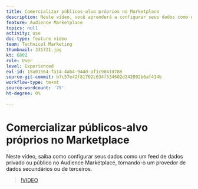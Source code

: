```yaml
---
title: Comercializar públicos-alvo próprios no Marketplace
description: Neste vídeo, você aprenderá a configurar seus dados como um feed de dados privado ou público no Audience Marketplace, tornando-o um provedor de dados de terceiros.
feature: Audience Marketplace
topics: null
activity: use
doc-type: feature video
team: Technical Marketing
thumbnail: 331721.jpg
kt: 6802
role: User
level: Experienced
exl-id: 15a01564-fa14-4ab4-944d-af1c9041d788
source-git-commit: b7c57e42f81762c634f534602d242092b6af414b
workflow-type: tm+mt
source-wordcount: '75'
ht-degree: 0%

---
```


# Comercializar públicos-alvo próprios no Marketplace

Neste vídeo, saiba como configurar seus dados como um feed de dados privado ou público no Audience Marketplace, tornando-o um provedor de dados secundários ou de terceiros.

>[!VIDEO](https://video.tv.adobe.com/v/331721/?quality=12&learn=on)
